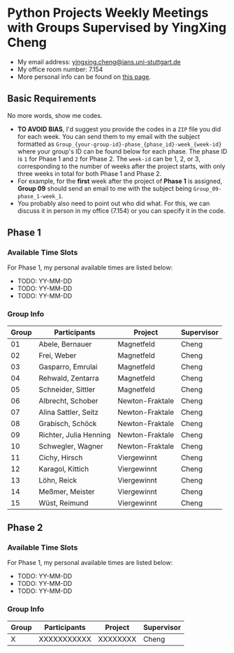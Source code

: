 # Python Projects Weekly Meetings with Groups Supervised by YingXing Cheng

- My email address: yingxing.cheng@ians.uni-stuttgart.de
- My office room number: 7.154
- More personal info can be found on [this page](https://www.ians.uni-stuttgart.de/institute/team/Cheng-00009/).

## Basic Requirements

No more words, show me codes.

- **TO AVOID BIAS**, I'd suggest you provide the codes in a `ZIP` file you did for each week. You can send them to my email with the subject formatted as `Group_{your-group-id}-phase_{phase_id}-week_{week-id}` where your group's ID can be found below for each phase. The phase ID is `1` for Phase 1 and `2` for Phase 2. The `week-id` can be 1, 2, or 3, corresponding to the number of weeks after the project starts, with only three weeks in total for both Phase 1 and Phase 2.
- For example, for the **first** week after the project of **Phase 1** is assigned, **Group 09** should send an email to me with the subject being `Group_09-phase_1-week_1`.
- You probably also need to point out who did what. For this, we can discuss it in person in my office (7.154) or you can specify it in the code.


## Phase 1

### Available Time Slots

For Phase 1, my personal available times are listed below:

- TODO: YY-MM-DD
- TODO: YY-MM-DD
- TODO: YY-MM-DD

### Group Info

| Group | Participants           | Project        | Supervisor |
|-------|------------------------|----------------|------------|
| 01    | Abele, Bernauer        | Magnetfeld     | Cheng      |
| 02    | Frei, Weber            | Magnetfeld     | Cheng      |
| 03    | Gasparro, Emrulai      | Magnetfeld     | Cheng      |
| 04    | Rehwald, Zentarra      | Magnetfeld     | Cheng      |
| 05    | Schneider, Sittler     | Magnetfeld     | Cheng      |
| 06    | Albrecht, Schober      | Newton-Fraktale| Cheng      |
| 07    | Alina Sattler, Seitz   | Newton-Fraktale| Cheng      |
| 08    | Grabisch, Schöck       | Newton-Fraktale| Cheng      |
| 09    | Richter, Julia Henning | Newton-Fraktale| Cheng      |
| 10    | Schwegler, Wagner      | Newton-Fraktale| Cheng      |
| 11    | Cichy, Hirsch          | Viergewinnt    | Cheng      |
| 12    | Karagol, Kittich       | Viergewinnt    | Cheng      |
| 13    | Löhn, Reick            | Viergewinnt    | Cheng      |
| 14    | Meßmer, Meister        | Viergewinnt    | Cheng      |
| 15    | Wüst, Reimund          | Viergewinnt    | Cheng      |

## Phase 2

### Available Time Slots

For Phase 1, my personal available times are listed below:

- TODO: YY-MM-DD
- TODO: YY-MM-DD
- TODO: YY-MM-DD

### Group Info

| Group | Participants | Project | Supervisor |
|-------|--------------|---------|------------|
| X     | XXXXXXXXXXX  | XXXXXXXX| Cheng      |

